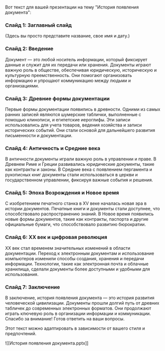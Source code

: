 Вот текст для вашей презентации на тему "История появления документа":

### Слайд 1: Заглавный слайд

(Здесь вы просто представите название, свое имя и дату.)

### Слайд 2: Введение

Документ — это любой носитель информации, который фиксирует данные и служит для их передачи или хранения. Документы играют важную роль в обществе, обеспечивая юридическую, историческую и культурную преемственность. Они помогают организовать информацию и упрощают коммуникацию между людьми и организациями.

### Слайд 3: Древние формы документации

Первые формы документации появились в древности. Одними из самых ранних записей являются шумерские таблички, выполненные с помощью клинописи, и египетские иероглифы. Эти записи использовались для учета товаров, ведения хозяйства и записи исторических событий. Они стали основой для дальнейшего развития письменности и документации.

### Слайд 4: Античность и Средние века

В античности документы играли важную роль в управлении и праве. В Древнем Риме и Греции развивались юридические документы, такие как контракты и законы. В Средние века с появлением пергамента и рукописных книг документы стали использоваться в церкви и государственном управлении, фиксируя важные события и решения.

### Слайд 5: Эпоха Возрождения и Новое время

С изобретением печатного станка в XV веке началась новая эра в истории документов. Печатные книги и документы стали доступнее, что способствовало распространению знаний. В Новое время появились новые формы документов, такие как контракты, паспорта и другие официальные бумаги, что способствовало развитию бюрократии.

### Слайд 6: XX век и цифровая революция

XX век стал временем значительных изменений в области документации. Переход к электронным документам и использование компьютеров изменили способы создания, хранения и передачи информации. Технологии, такие как электронная почта и облачные хранилища, сделали документы более доступными и удобными для использования.

### Слайд 7: Заключение

В заключение, история появления документа — это история развития человеческой цивилизации. Документы прошли долгий путь от древних табличек до современных электронных форматов. Они продолжают играть ключевую роль в организации информации и коммуникации. Спасибо за внимание! Готов ответить на ваши вопросы.

Этот текст можно адаптировать в зависимости от вашего стиля и предпочтений.

![[История появления документа.pptx]]